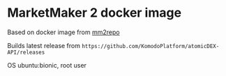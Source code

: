 # MarketMaker 2 docker image

Based on docker image from [mm2repo](https://github.com/KomodoPlatform/atomicDEX-API)

Builds latest release from ```https://github.com/KomodoPlatform/atomicDEX-API/releases```

OS ubuntu:bionic, root user
